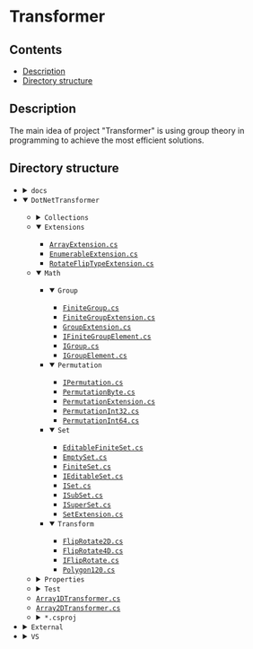# Transformer

<h2 id="contents">Contents</h2>

- [Description](#description)
- [Directory structure](#directory-structure)

<h2 id="description">Description</h2>

The main idea of project "Transformer" is
using group theory in programming
to achieve the most efficient solutions.

<h2 id="directory-structure">Directory structure</h2>

<ul>
	<li>
		<details>
			<summary><code>docs</code></summary>
			<ul>
				<li>
					<details open="open">
						<summary><code>svg</code></summary>
						<ul>
							<li>
								<details open="open">
									<summary><code>OctahedralGroup</code></summary>
									<ul>
										<li><a href="docs/svg/OctahedralGroup/CayleyGraph_2e_6af_4b_440x440.svg"><code>CayleyGraph_2e_6af_4b_440x440.svg</code></a></li>
										<li><a href="docs/svg/OctahedralGroup/CayleyGraph_3e_2f_3a_4b_440x440.svg"><code>CayleyGraph_3e_2f_3a_4b_440x440.svg</code></a></li>
									</ul>
								</details>
							</li>
							<li>
								<details open="open">
									<summary><code>TetrahedralGroup</code></summary>
									<ul>
										<li><a href="docs/svg/TetrahedralGroup/CayleyGraph_2e_3a_4b_440x440.svg"><code>CayleyGraph_2e_3a_4b_440x440.svg</code></a></li>
									</ul>
								</details>
							</li>
						</ul>
					</details>
				</li>
			</ul>
		</details>
	</li>
	<li>
		<details open="open">
			<summary><code>DotNetTransformer</code></summary>
			<ul>
				<li>
					<details>
						<summary><code>Collections</code></summary>
						<ul>
							<li><a href="DotNetTransformer/Collections/EnumerableConverter.cs"><code>EnumerableConverter.cs</code></a></li>
						</ul>
					</details>
				</li>
				<li>
					<details open="open">
						<summary><code>Extensions</code></summary>
						<ul>
							<li><a href="DotNetTransformer/Extensions/ArrayExtension.cs"><code>ArrayExtension.cs</code></a></li>
							<li><a href="DotNetTransformer/Extensions/EnumerableExtension.cs"><code>EnumerableExtension.cs</code></a></li>
							<li><a href="DotNetTransformer/Extensions/RotateFlipTypeExtension.cs"><code>RotateFlipTypeExtension.cs</code></a></li>
						</ul>
					</details>
				</li>
				<li>
					<details open="open">
						<summary><code>Math</code></summary>
						<ul>
							<li>
								<details open="open">
									<summary><code>Group</code></summary>
									<ul>
										<li><a href="DotNetTransformer/Math/Group/FiniteGroup.cs"><code>FiniteGroup.cs</code></a></li>
										<li><a href="DotNetTransformer/Math/Group/FiniteGroupExtension.cs"><code>FiniteGroupExtension.cs</code></a></li>
										<li><a href="DotNetTransformer/Math/Group/GroupExtension.cs"><code>GroupExtension.cs</code></a></li>
										<li><a href="DotNetTransformer/Math/Group/IFiniteGroupElement.cs"><code>IFiniteGroupElement.cs</code></a></li>
										<li><a href="DotNetTransformer/Math/Group/IGroup.cs"><code>IGroup.cs</code></a></li>
										<li><a href="DotNetTransformer/Math/Group/IGroupElement.cs"><code>IGroupElement.cs</code></a></li>
									</ul>
								</details>
							</li>
							<li>
								<details open="open">
									<summary><code>Permutation</code></summary>
									<ul>
										<li><a href="DotNetTransformer/Math/Permutation/IPermutation.cs"><code>IPermutation.cs</code></a></li>
										<li><a href="DotNetTransformer/Math/Permutation/PermutationByte.cs"><code>PermutationByte.cs</code></a></li>
										<li><a href="DotNetTransformer/Math/Permutation/PermutationExtension.cs"><code>PermutationExtension.cs</code></a></li>
										<li><a href="DotNetTransformer/Math/Permutation/PermutationInt32.cs"><code>PermutationInt32.cs</code></a></li>
										<li><a href="DotNetTransformer/Math/Permutation/PermutationInt64.cs"><code>PermutationInt64.cs</code></a></li>
									</ul>
								</details>
							</li>
							<li>
								<details open="open">
									<summary><code>Set</code></summary>
									<ul>
										<li><a href="DotNetTransformer/Math/Set/EditableFiniteSet.cs"><code>EditableFiniteSet.cs</code></a></li>
										<li><a href="DotNetTransformer/Math/Set/EmptySet.cs"><code>EmptySet.cs</code></a></li>
										<li><a href="DotNetTransformer/Math/Set/FiniteSet.cs"><code>FiniteSet.cs</code></a></li>
										<li><a href="DotNetTransformer/Math/Set/IEditableSet.cs"><code>IEditableSet.cs</code></a></li>
										<li><a href="DotNetTransformer/Math/Set/ISet.cs"><code>ISet.cs</code></a></li>
										<li><a href="DotNetTransformer/Math/Set/ISubSet.cs"><code>ISubSet.cs</code></a></li>
										<li><a href="DotNetTransformer/Math/Set/ISuperSet.cs"><code>ISuperSet.cs</code></a></li>
										<li><a href="DotNetTransformer/Math/Set/SetExtension.cs"><code>SetExtension.cs</code></a></li>
									</ul>
								</details>
							</li>
							<li>
								<details open="open">
									<summary><code>Transform</code></summary>
									<ul>
										<li><a href="DotNetTransformer/Math/Transform/FlipRotate2D.cs"><code>FlipRotate2D.cs</code></a></li>
										<li><a href="DotNetTransformer/Math/Transform/FlipRotate4D.cs"><code>FlipRotate4D.cs</code></a></li>
										<li><a href="DotNetTransformer/Math/Transform/IFlipRotate.cs"><code>IFlipRotate.cs</code></a></li>
										<li><a href="DotNetTransformer/Math/Transform/Polygon120.cs"><code>Polygon120.cs</code></a></li>
									</ul>
								</details>
							</li>
						</ul>
					</details>
				</li>
				<li>
					<details>
						<summary><code>Properties</code></summary>
						<ul>
							<li><a href="DotNetTransformer/Properties/AssemblyInfo.cs"><code>AssemblyInfo.cs</code></a></li>
						</ul>
					</details>
				</li>
				<li>
					<details>
						<summary><code>Test</code></summary>
						<ul>
							<li>
								<details>
									<summary><code>Properties</code></summary>
									<ul>
										<li><a href="DotNetTransformer/Test/Properties/AssemblyInfo.cs"><code>AssemblyInfo.cs</code></a></li>
									</ul>
								</details>
							</li>
							<li>
								<details>
									<summary><code>*.csproj</code></summary>
									<ul>
										<li><a href="DotNetTransformer/Test/Test_vs2008.csproj"><code>Test_vs2008.csproj</code></a></li>
										<li><a href="DotNetTransformer/Test/Test_vs2010.csproj"><code>Test_vs2010.csproj</code></a></li>
										<li><a href="DotNetTransformer/Test/Test_vs2012.csproj"><code>Test_vs2012.csproj</code></a></li>
										<li><a href="DotNetTransformer/Test/Test_vs2013.csproj"><code>Test_vs2013.csproj</code></a></li>
										<li><a href="DotNetTransformer/Test/Test_vs2015.csproj"><code>Test_vs2015.csproj</code></a></li>
										<li><a href="DotNetTransformer/Test/Test_vs2017.csproj"><code>Test_vs2017.csproj</code></a></li>
									</ul>
								</details>
							</li>
						</ul>
					</details>
				</li>
				<li><a href="DotNetTransformer/Array1DTransformer.cs"><code>Array1DTransformer.cs</code></a></li>
				<li><a href="DotNetTransformer/Array2DTransformer.cs"><code>Array2DTransformer.cs</code></a></li>
				<li>
					<details>
						<summary><code>*.csproj</code></summary>
						<ul>
							<li><a href="DotNetTransformer/DotNetTransformer_vs2008.csproj"><code>DotNetTransformer_vs2008.csproj</code></a></li>
							<li><a href="DotNetTransformer/DotNetTransformer_vs2010.csproj"><code>DotNetTransformer_vs2010.csproj</code></a></li>
							<li><a href="DotNetTransformer/DotNetTransformer_vs2012.csproj"><code>DotNetTransformer_vs2012.csproj</code></a></li>
							<li><a href="DotNetTransformer/DotNetTransformer_vs2013.csproj"><code>DotNetTransformer_vs2013.csproj</code></a></li>
							<li><a href="DotNetTransformer/DotNetTransformer_vs2015.csproj"><code>DotNetTransformer_vs2015.csproj</code></a></li>
							<li><a href="DotNetTransformer/DotNetTransformer_vs2017.csproj"><code>DotNetTransformer_vs2017.csproj</code></a></li>
						</ul>
					</details>
				</li>
			</ul>
		</details>
	</li>
	<li>
		<details>
			<summary><code>External</code></summary>
			<ul>
				<li>
					<details open="open">
						<summary><code>System.Core</code></summary>
						<ul>
							<li><a href="External/System.Core/ExtensionAttribute.cs"><code>ExtensionAttribute.cs</code></a></li>
						</ul>
					</details>
				</li>
			</ul>
		</details>
	</li>
	<li>
		<details>
			<summary><code>VS</code></summary>
			<ul>
				<li><a href="VS/Transformer_vs2008.sln"><code>Transformer_vs2008.sln</code></a></li>
				<li><a href="VS/Transformer_vs2010.sln"><code>Transformer_vs2010.sln</code></a></li>
				<li><a href="VS/Transformer_vs2012.sln"><code>Transformer_vs2012.sln</code></a></li>
				<li><a href="VS/Transformer_vs2013.sln"><code>Transformer_vs2013.sln</code></a></li>
				<li><a href="VS/Transformer_vs2015.sln"><code>Transformer_vs2015.sln</code></a></li>
				<li><a href="VS/Transformer_vs2017.sln"><code>Transformer_vs2017.sln</code></a></li>
			</ul>
		</details>
	</li>
</ul>
